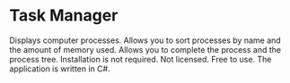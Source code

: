 # Task Manager
Displays computer processes.
Allows you to sort processes by name and the amount of memory used.
Allows you to complete the process and the process tree.
Installation is not required.
Not licensed. Free to use.
The application is written in C#.
